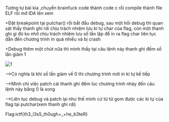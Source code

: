 Tương tự bài kia ,chuyển brainfuck code thành code c rồi compile thành file ELF rồi mở IDA lên xem

+Đặt breakpoint tại putchar() rồi bắt đầu debug, sau một hồi debug thì quan sát thấy thanh ghi rdi chịu trách nhiệm lưu kí tự char của flag, còn một thanh ghi gì đó ko nhớ chịu trách nhiệm lưu số lần lặp để in ra flag char liên tục dẫn đến chương trình in quá nhiều và bị crash

+Debug thêm một chút nữa thì mình thấy tại câu lệnh này thanh ghi đếm số lần giảm 1

![1](https://user-images.githubusercontent.com/84214843/128276882-9cc3b7ab-b722-47e9-abcd-fdda7941d1d0.png)

-->Có nghĩa là khi số lần giảm về 0 thì chương trình mới in kí tự kế tiếp

-->Mình chỉ việc patch cái thanh ghi đếm  lúc chương trình nhảy đến câu lệnh này bằng 0 là xong

-->Liên tục debug và patch lại như thế mình cứ từ từ gom được các kí tự của flag tại putchar(xem thanh ghi rdi)

Flag:ictf{th3_l3s5_th0ugh+_+he_b3teR}

